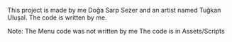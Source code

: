 This project is made by me Doğa Sarp Sezer and an artist named Tuğkan Uluşal. The code is written by me.

Note: The Menu code was not written by me
The code is in Assets/Scripts
